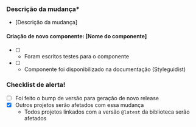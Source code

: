### Descrição da mudança\*

- [Descrição da mudança]

#### Criação de novo componente: [Nome do componente]

- [ ] - Foram escritos testes para o componente
- [ ] - Componente foi disponibilizado na documentação (Styleguidist)

### Checklist de alerta!

- [ ] Foi feito o bump de versão para geração de novo release
- [x] Outros projetos serão afetados com essa mudança
  - Todos projetos linkados com a versão `@latest` da biblioteca serão afetados
